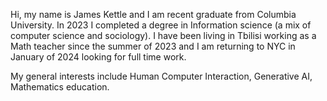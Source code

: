 Hi, my name is James Kettle and I am recent graduate from Columbia University. In 2023 I completed a degree in Information science (a mix of computer science and sociology). I have been living in Tbilisi working as a Math teacher since the summer of 2023 and I am returning to NYC in January of 2024 looking for full time work. 

My general interests include Human Computer Interaction, Generative AI, Mathematics education. 
